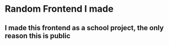 # Random Frontend I made

## I made this frontend as a school project, the only reason this is public